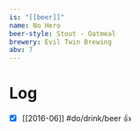 ```yaml
---
is: "[[beer]]"
name: No Hero
beer-style: Stout - Oatmeal
brewery: Evil Twin Brewing
abv: 7
---
```

# Log
- [x] [[2016-06]] #do/drink/beer 👍
